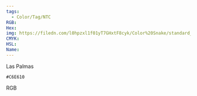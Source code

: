 ```yaml
---
tags:
  - Color/Tag/NTC
RGB:
Hex:
img: https://filedn.com/l0hpzxl1f01yT7GHxtF8cyk/Color%20Snake/standard_csv_to_svg/C6E610.svg
CMYK:
HSL:
Name:
---
```

Las Palmas
```palette
#C6E610
```
RGB
